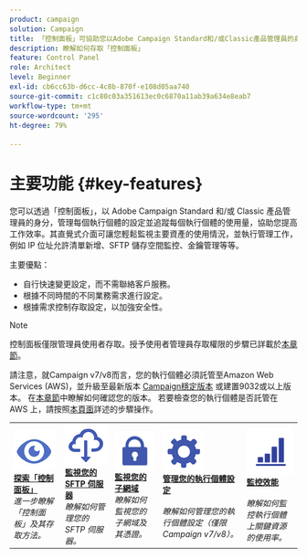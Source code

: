 ```yaml
---
product: campaign
solution: Campaign
title: 「控制面板」可協助您以Adobe Campaign Standard和/或Classic產品管理員的身分，提高工作效率。
description: 瞭解如何存取「控制面板」
feature: Control Panel
role: Architect
level: Beginner
exl-id: cb6cc63b-d6cc-4c8b-870f-e108d05aa740
source-git-commit: c1c80c03a351613ec0c6870a11ab39a634e8eab7
workflow-type: tm+mt
source-wordcount: '295'
ht-degree: 79%

---
```


# 主要功能 {#key-features}

您可以透過「控制面板」，以 Adobe Campaign Standard 和/或 Classic 產品管理員的身分，管理每個執行個體的設定並追蹤每個執行個體的使用量，協助您提高工作效率。其直覺式介面可讓您輕鬆監視主要資產的使用情況，並執行管理工作，例如 IP 位址允許清單新增、SFTP 儲存空間監控、金鑰管理等等。

主要優點：

* 自行快速變更設定，而不需聯絡客戶服務。
* 根據不同時間的不同業務需求進行設定。
* 根據需求控制存取設定，以加強安全性。

>[!NOTE]
>
>控制面板僅限管理員使用者存取。授予使用者管理員存取權限的步驟已詳載於[本章節](managing-permissions.md)。
>
>請注意，就Campaign v7/v8而言，您的執行個體必須託管至Amazon Web Services (AWS)，並升級至最新版本 [Campaign穩定版本](https://experienceleague.adobe.com/docs/campaign-classic/using/release-notes/rn-overview.html?lang=zh-Hant#rn-statuses) 或建置9032或以上版本。 在[本章節](https://experienceleague.adobe.com/docs/campaign-classic/using/getting-started/starting-with-adobe-campaign/launching-adobe-campaign.html?lang=zh-Hant#getting-your-campaign-version)中瞭解如何確認您的版本。 若要檢查您的執行個體是否託管在 AWS 上，請按照[本頁面](../../faq.md#hosted-aws)詳述的步驟操作。

<table style="table-layout:fixed">
<tr>
    <td>
        <a href="../../discover/using/accessing-control-panel.md"><img alt="條件" src="assets/do-not-localize/discover.png"/></a>
        <div><a href="../../discover/using/accessing-control-panel.md"><strong>探索「控制面板」</strong></a></div>
        <em>進一步瞭解「控制面板」及其存取方法。</em>
    </td>
    <td>
        <a href="../../sftp/using/about-sftp-management.md"><img alt="條件" src="assets/do-not-localize/sftp.png"/></a>
        <div><a href="../../sftp/using/about-sftp-management.md"><strong>監視您的 SFTP 伺服器</strong></a></div>
        <em>瞭解如何管理您的 SFTP 伺服器。</em>
    </td>
    <td>
        <a href="../../subdomains-certificates/using/subdomains-branding.md"><img alt="條件" src="assets/do-not-localize/subdomains.png"/></a>
        <div><a href="../../subdomains-certificates/using/subdomains-branding.md"><strong>監視您的子網域</strong></a></div>
        <em>瞭解如何監視您的子網域及其憑證。</em>
    </td>
    <td>
        <a href="../../instances-settings/using/ip-allow-listing-instance-access.md"><img alt="條件" src="assets/do-not-localize/instance_settings.png"/></a>
        <div><a href="../../instances-settings/using/ip-allow-listing-instance-access.md"><strong>管理您的執行個體設定</strong></a></div>
        <br/><em>瞭解如何管理您的執行個體設定（僅限Campaign v7/v8）。</em>
    </td>
    <td>
        <a href="../../performance-monitoring/using/about-performance-monitoring.md"><img alt="條件" src="assets/do-not-localize/monitoring-performance.png"/></a>
        <div><a href="../../performance-monitoring/using/about-performance-monitoring.md"><strong>監控效能</strong></a></div>
        <br/><em>瞭解如何監控執行個體上關鍵資源的使用率。</em>
    </td>
</tr>
</table>
